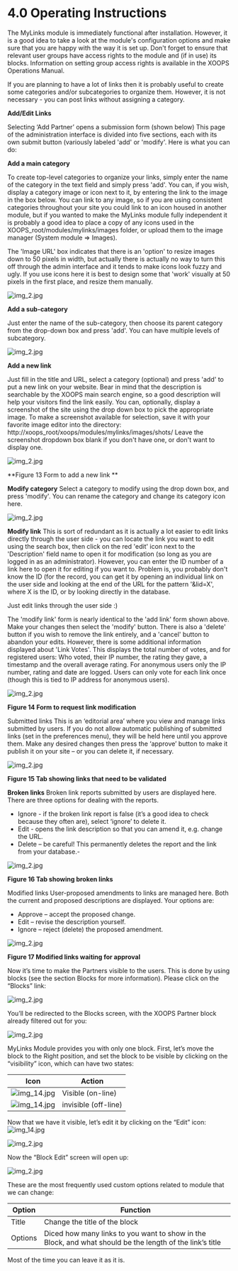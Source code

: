 # 4.0 Operating Instructions

The MyLinks module is immediately functional after installation. However, it is a good idea to take a look at the module's configuration options and make sure that you are happy with the way it is set up. Don't forget to ensure that relevant user groups have access rights to the module and (if in use) its blocks. Information on setting group access rights is available in the XOOPS Operations Manual.

If you are planning to have a lot of links then it is probably useful to create some categories and/or subcategories to organize them. However, it is not necessary - you can post links without assigning a category.
 
**Add/Edit Links**

Selecting ‘Add Partner’ opens a submission form (shown below) 
This page of the administration interface is divided into five sections, each with its own submit button (variously labeled 'add' or 'modify'. Here is what you can do:

**Add a main category**

To create top-level categories to organize your links, simply enter the name of the category in the text field and simply press 'add'. You can, if you wish, display a category image or icon next to it, by entering the link to the image in the box below. You can link to any image, so if you are using consistent categories throughout your site you could link to an icon housed in another module, but if you wanted to make the MyLinks module fully independent it is probably a good idea to place a copy of any icons used in the XOOPS_root/modules/mylinks/images folder, or upload them to the image manager (System module => Images).

The 'Image URL' box indicates that there is an 'option' to resize images down to 50 pixels in width, but actually there is actually no way to turn this off through the admin interface and it tends to make icons look fuzzy and ugly. If you use icons here it is best to design some that 'work' visually at 50 pixels in the first place, and resize them manually.

![img_2.jpg](../assets/img_16.jpg)  

**Add a sub-category**

Just enter the name of the sub-category, then choose its parent category from the drop-down box and press 'add'. You can have multiple levels of subcategory.

![img_2.jpg](../assets/img_17.jpg)  
 
**Add a new link**

Just fill in the title and URL, select a category (optional) and press 'add' to put a new link on your website. Bear in mind that the description is searchable by the XOOPS main search engine, so a good description will help your visitors find the link easily. You can, optionally, display a screenshot of the site using the drop down box to pick the appropriate image. To make a screenshot available for selection, save it with your favorite image editor into the directory:
http://xoops_root/xoops/modules/mylinks/images/shots/ 
Leave the screenshot dropdown box blank if you don't have one, or don't want to display one.
 
![img_2.jpg](../assets/img_18.jpg)  

**Figure 13 Form to add a new link **

**Modify category**
Select a category to modify using the drop down box, and press 'modify'. You can rename the category and change its category icon here.

![img_2.jpg](../assets/img_19.jpg)  
 

**Modify link**
This is sort of redundant as it is actually a lot easier to edit links directly through the user side - you can locate the link you want to edit using the search box, then click on the red 'edit' icon   next to the 'Description' field name to open it for modification (so long as you are logged in as an administrator). However, you can enter the ID number of a link here to open it for editing if you want to. Problem is, you probably don't know the ID (for the record, you can get it by opening an individual link on the user side and looking at the end of the URL for the pattern '&lid=X', where X is the ID, or by looking directly in the database. 

Just edit links through the user side :)

The 'modify link' form is nearly identical to the 'add link' form shown above. Make your changes then select the 'modify' button. There is also a 'delete' button if you wish to remove the link entirely, and a 'cancel' button to abandon your edits. However, there is some additional information displayed about 'Link Votes'. This displays the total number of votes, and for registered users: Who voted, their IP number, the rating they gave, a timestamp and the overall average rating. For anonymous users only the IP number, rating and date are logged. Users can only vote for each link once (though this is tied to IP address for anonymous users).





![img_2.jpg](../assets/img_21.jpg)  
 
**Figure 14 Form to request link modification**

Submitted links
This is an ‘editorial area’ where you view and manage links submitted by users. If you do not allow automatic publishing of submitted links (set in the preferences menu), they will be held here until you approve them. Make any desired changes then press the ‘approve’ button to make it publish it on your site – or you can delete it, if necessary.



![img_2.jpg](../assets/img_22.jpg)  
 
**Figure 15 Tab showing links that need to be validated**


**Broken links**
Broken link reports submitted by users are displayed here. There are three options for dealing with the reports. 

-	Ignore - if the broken link report is false (it’s a good idea to check because they often are), select ‘ignore’ to delete it.
-	Edit - opens the link description so that you can amend it, e.g. change the URL.
-	Delete – be careful! This permanently deletes the report and the link from your database.-	

![img_2.jpg](../assets/img_23.jpg)  

**Figure 16 Tab showing broken links**

Modified links
User-proposed amendments to links are managed here. Both the current and proposed descriptions are displayed. Your options are:

-	Approve – accept the proposed change.
-	Edit – revise the description yourself.
-	Ignore – reject (delete) the proposed amendment.

![img_2.jpg](../assets/img_24.jpg)  

**Figure 17 Modified links waiting for approval**


Now it’s time to make the Partners visible to the users.
This is done by using blocks (see the section Blocks for more information). Please click on the “Blocks” link:

![img_2.jpg](../assets/img_25.jpg)  
 

You’ll be redirected to the Blocks screen, with the XOOPS Partner block already filtered out for you: 

![img_2.jpg](../assets/img_26.jpg)  

MyLinks Module provides you with only one block. First, let’s move the block to the Right position, and set the block to be visible by clicking on the “visibility” icon, which can have two states:
 
|Icon|Action|
|---|---|
|![img_14.jpg](../assets/img_27.jpg)  |  Visible (on-line)|
|![img_14.jpg](../assets/img_28.jpg)  |  invisible (off-line)|

Now that we have it visible, let’s edit it by clicking on the “Edit” icon: ![img_14.jpg](../assets/img_20.jpg)  
 

![img_2.jpg](../assets/img_29.jpg)  
 
Now the “Block Edit” screen will open up:

![img_2.jpg](../assets/img_30.jpg) 
  
These are the most frequently used custom options related to module that we can change:

|Option|Function|
|---|---|
|Title |  Change the title of the block|
|Options  | 	Diced how many links to you want to show in the Block, and what should be the length of the link’s title|

Most of the time you can leave it as it is.

